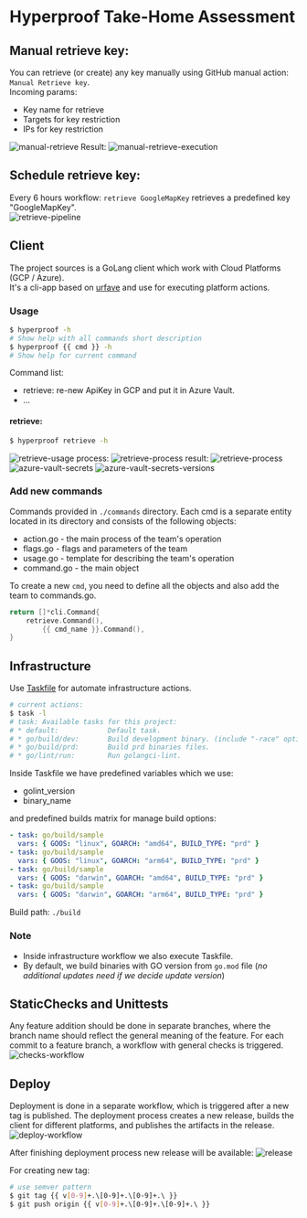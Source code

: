 # Hyperproof Take-Home Assessment

## Manual retrieve key:
You can retrieve (or create) any key manually using GitHub manual action: `Manual Retrieve key`.  
Incoming params:
 - Key name for retrieve
 - Targets for key restriction 
 - IPs for key restriction

![manual-retrieve](https://github.com/mr-chelyshkin/hyperproof/blob/main/.img/manual-retrieve.png)
Result:
![manual-retrieve-execution](https://github.com/mr-chelyshkin/hyperproof/blob/main/.img/manual-retrieve-execution.png)

## Schedule retrieve key:
Every 6 hours workflow: `retrieve GoogleMapKey` retrieves a predefined key "GoogleMapKey".  
![retrieve-pipeline](https://github.com/mr-chelyshkin/hyperproof/blob/main/.workflows/schedule-retrieve-GoogleMapKey.yml)

## Client
The project sources is a GoLang client which work with Cloud Platforms (GCP / Azure).  
It's a cli-app based on [urfave](github.com/urfave/cli/v2) and use for executing platform actions.

### Usage
```bash
$ hyperproof -h
# Show help with all commands short description
$ hyperproof {{ cmd }} -h
# Show help for current command
```

Command list:
 - retrieve: re-new ApiKey in GCP and put it in Azure Vault.
 - ...

#### retrieve:
```bash
$ hyperproof retrieve -h
```
![retrieve-usage](https://github.com/mr-chelyshkin/hyperproof/blob/main/.img/retrieve-usage.png)
process:
![retrieve-process](https://github.com/mr-chelyshkin/hyperproof/blob/main/.img/retrieve-process.png)
result:
![retrieve-process](https://github.com/mr-chelyshkin/hyperproof/blob/main/.img/retrieve-gcp.png)
![azure-vault-secrets](https://github.com/mr-chelyshkin/hyperproof/blob/main/.img/azure-vault-secrets.png)
![azure-vault-secrets-versions](https://github.com/mr-chelyshkin/hyperproof/blob/main/.img/azure-vault-secrets-versions.png)

### Add new commands
Commands provided in `./commands` directory.
Each cmd is a separate entity located in its directory and consists of the following objects:
 - action.go  - the main process of the team's operation 
 - flags.go   - flags and parameters of the team 
 - usage.go   - template for describing the team's operation 
 - command.go - the main object

To create a new `cmd`, you need to define all the objects and also add the team to commands.go.
```go
return []*cli.Command{
	retrieve.Command(),
        {{ cmd_name }}.Command(),
}
```

## Infrastructure
Use [Taskfile](https://taskfile.dev/) for automate infrastructure actions.
```bash
# current actions:
$ task -l
# task: Available tasks for this project:
# * default:            Default task.
# * go/build/dev:       Build development binary. (include "-race" option)
# * go/build/prd:       Build prd binaries files.
# * go/lint/run:        Run golangci-lint.
```
Inside Taskfile we have predefined variables which we use:
- golint_version
- binary_name

and predefined builds matrix for manage build options:
```yaml
- task: go/build/sample
  vars: { GOOS: "linux", GOARCH: "amd64", BUILD_TYPE: "prd" }
- task: go/build/sample
  vars: { GOOS: "linux", GOARCH: "arm64", BUILD_TYPE: "prd" }
- task: go/build/sample
  vars: { GOOS: "darwin", GOARCH: "amd64", BUILD_TYPE: "prd" }
- task: go/build/sample
  vars: { GOOS: "darwin", GOARCH: "arm64", BUILD_TYPE: "prd" }
```
Build path: `./build`

### Note
- Inside infrastructure workflow we also execute Taskfile.
- By default, we build binaries with GO version from `go.mod` file (_no additional updates need if we decide update version_)

## StaticChecks and Unittests
Any feature addition should be done in separate branches, where the branch name should reflect the general meaning of the feature. 
For each commit to a feature branch, a workflow with general checks is triggered.
![checks-workflow](https://github.com/mr-chelyshkin/hyperproof/blob/main/.img/checks.png)

## Deploy
Deployment is done in a separate workflow, which is triggered after a new tag is published. The deployment process creates a new release, 
builds the client for different platforms, and publishes the artifacts in the release.
![deploy-workflow](https://github.com/mr-chelyshkin/hyperproof/blob/main/.img/deploy.png)

After finishing deployment process new release will be available:
![release](https://github.com/mr-chelyshkin/hyperproof/blob/main/.img/release.png)

For creating new tag:
```bash
# use semver pattern
$ git tag {{ v[0-9]+.\[0-9]+.\[0-9]+.\ }} 
$ git push origin {{ v[0-9]+.\[0-9]+.\[0-9]+.\ }}
```